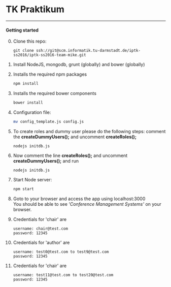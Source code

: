 TK Praktikum
================

----

#### Getting started

0. Clone this repo:
    ```
    git clone ssh://git@scm.informatik.tu-darmstadt.de/iptk-ss2016/iptk-ss2016-team-mike.git
    ```
   
0. Install NodeJS, mongodb, grunt (globally) and bower (globally)

0. Installs the required npm packages
    ```sh
    npm install
    ```
0. Installs the required bower components
    ```sh
    bower install
    ```

0. Configuration file:
    ```sh
    mv config_template.js config.js
    ```
0. To create roles and dummy user please do the following steps:
    comment the **createDummyUsers();** and uncomment **createRoles();**
    ````
    nodejs initdb.js
    ````
    
0. Now comment the line **createRoles();** and uncomment **createDummyUsers();** and run
    ````
    nodejs initdb.js
    ````

0. Start Node server:
    ```sh
    npm start
    ```

0. Goto to your browser and access the app using localhost:3000 <br />
You should be able to see *'Conference Management Systems'* on your browser.

0. Credentials for 'chair' are 
    ````
    username: chair@test.com
    password: 12345
    ````

0. Credentials for 'author' are 
    ````
    username: test0@test.com to test9@test.com 
    password: 12345
    ````
    
0. Credentials for 'chair' are 
    ````
    username: test11@test.com to test20@test.com
    password: 12345
    ````
